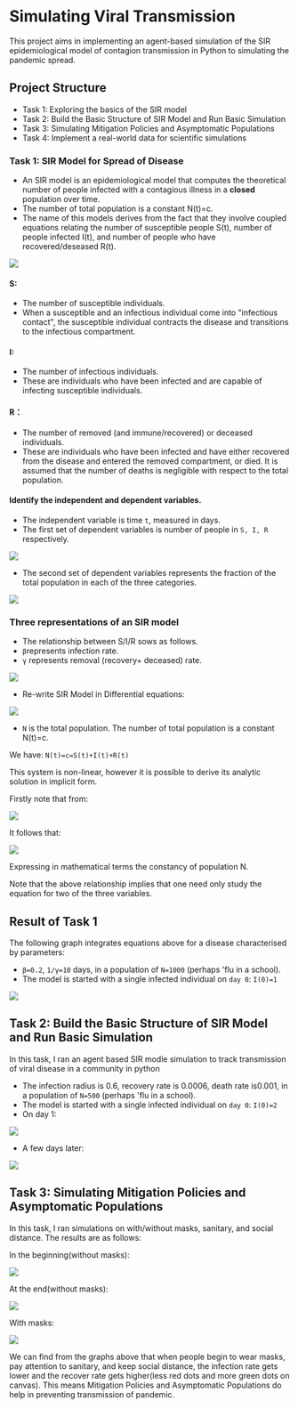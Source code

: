 # Simulating Viral Transmission

This project aims in implementing an agent-based simulation of the SIR epidemiological model of contagion transmission in Python to simulating the pandemic spread.

## Project Structure
* Task 1: Exploring the basics of the SIR model
* Task 2: Build the Basic Structure of SIR Model and Run Basic Simulation
* Task 3: Simulating Mitigation Policies and Asymptomatic Populations
* Task 4: Implement a real-world data for scientific simulations

### Task 1:  SIR Model for Spread of Disease
* An SIR model is an epidemiological model that computes the theoretical number of people infected with a contagious illness in a **closed** population over time. 
* The number of total population is a constant N(t)=c.
* The name of this models derives from the fact that they involve coupled equations relating the number of susceptible people S(t), number of people infected I(t), and number of people who have recovered/deseased R(t). 

![](https://github.com/tsheng0315/Projects-on-CV/blob/main/Simulating%20Viral%20Pandemics%20in%20Python/graph/SIR%20model%20intro.png)

#### S: 
* The number of susceptible individuals. 
* When a susceptible and an infectious individual come into "infectious contact", the susceptible individual contracts the disease and transitions to the infectious compartment.

#### I: 
* The number of infectious individuals. 
* These are individuals who have been infected and are capable of infecting susceptible individuals.

#### R：
* The number of removed (and immune/recovered) or deceased individuals. 
* These are individuals who have been infected and have either recovered from the disease and entered the removed compartment, or died. It is assumed that the number of deaths is negligible with respect to the total population.

#### Identify the independent and dependent variables. 

* The independent variable is time `t`, measured in days.
* The first set of dependent variables is number of people in `S, I, R` respectively. 

![](https://github.com/tsheng0315/Projects-on-CV/blob/main/Simulating%20Viral%20Pandemics%20in%20Python/graph/SIR%20variable.png)

* The second set of dependent variables represents the fraction of the total population in each of the three categories.  

![](https://github.com/tsheng0315/Projects-on-CV/blob/main/Simulating%20Viral%20Pandemics%20in%20Python/graph/SIR%20variable%20fraction.png)


### Three representations of an SIR model

* The relationship between S/I/R sows as follows. 
* `β`represents infection rate.
* `γ` represents removal (recovery+ deceased) rate.

![](https://github.com/tsheng0315/Projects-on-CV/blob/main/Simulating%20Viral%20Pandemics%20in%20Python/graph/SIR%20relationship%20model.png)

* Re-write SIR Model in Differential equations:

![](https://github.com/tsheng0315/Projects-on-CV/blob/main/Simulating%20Viral%20Pandemics%20in%20Python/graph/SIR%20formula.png)

* `N` is the total population. The number of total population is a constant N(t)=c.

We have: `N(t)=c=S(t)+I(t)+R(t)`

This system is non-linear, however it is possible to derive its analytic solution in implicit form.

Firstly note that from:

![](https://github.com/tsheng0315/Projects-on-CV/blob/main/Simulating%20Viral%20Pandemics%20in%20Python/graph/differential%20sum%20to%20zero.png)

It follows that:

![](https://github.com/tsheng0315/Projects-on-CV/blob/main/Simulating%20Viral%20Pandemics%20in%20Python/graph/3%20variablesum%20to%20zero.png)

Expressing in mathematical terms the constancy of population N. 

Note that the above relationship implies that one need only study the equation for two of the three variables.

## Result of Task 1

The following graph integrates equations above for a disease characterised by parameters:
* `β=0.2`, `1/γ=10` days, in a population of `N=1000` (perhaps 'flu in a school). 
* The model is started with a single infected individual on `day 0`: `I(0)=1`

![](https://github.com/tsheng0315/Projects-on-CV/blob/main/Simulating%20Viral%20Pandemics%20in%20Python/graph/SIR%20basic%20graph.png)

## Task 2: Build the Basic Structure of SIR Model and Run Basic Simulation

In this task, I ran an agent based SIR modle simulation to track transmission of viral disease in a community in python

* The infection radius is 0.6, recovery rate is 0.0006, death rate is0.001, in a population of `N=500` (perhaps 'flu in a school). 
* The model is started with a single infected individual on `day 0`: `I(0)=2`
* On day 1:

![](https://github.com/tsheng0315/Projects-on-CV/blob/main/Simulating%20Viral%20Pandemics%20in%20Python/graph/task%202-1.png)

* A few days later:

![](https://github.com/tsheng0315/Projects-on-CV/blob/main/Simulating%20Viral%20Pandemics%20in%20Python/graph/task%202-2.png)


## Task 3: Simulating Mitigation Policies and Asymptomatic Populations

In this task, I ran simulations on with/without masks, sanitary, and social distance. The results are as follows:

In the beginning(without masks):

![](https://github.com/tsheng0315/Projects-on-CV/blob/main/Simulating%20Viral%20Pandemics%20in%20Python/graph/task%204%20without%20mask%201.png)

At the end(without masks):

![](https://github.com/tsheng0315/Projects-on-CV/blob/main/Simulating%20Viral%20Pandemics%20in%20Python/graph/task%204%20without%20mask2.png)

With masks:

![](https://github.com/tsheng0315/Projects-on-CV/blob/main/Simulating%20Viral%20Pandemics%20in%20Python/graph/task%204%20with%20mask.png)

We can find from the graphs above that when people begin to wear masks, pay attention to sanitary, and keep social distance, the infection rate gets lower and the recover rate gets higher(less red dots and more green dots on canvas). This means Mitigation Policies and Asymptomatic Populations do help in preventing transmission of pandemic.
